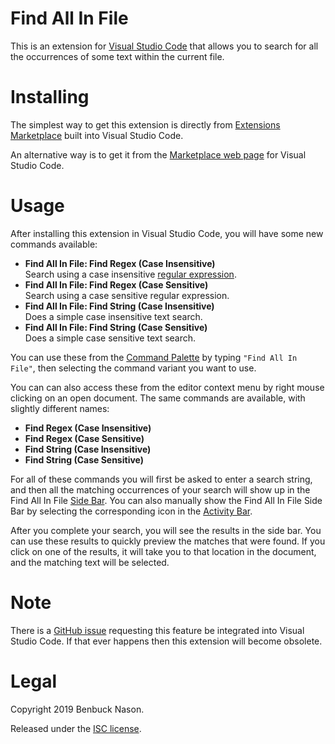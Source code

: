 # Find All In File

This is an extension for [Visual Studio Code](https://code.visualstudio.com/) that allows you to search for all the occurrences of some text within the current file.

# Installing
The simplest way to get this extension is directly from [Extensions Marketplace](https://code.visualstudio.com/docs/editor/extension-gallery) built into Visual Studio Code.

An alternative way is to get it from the [Marketplace web page](https://marketplace.visualstudio.com/items?itemName=bnason-nf.findallinfile) for Visual Studio Code.

# Usage

After installing this extension in Visual Studio Code, you will have some new commands available:

- **Find All In File: Find Regex (Case Insensitive)**<br>
  Search using a case insensitive [regular expression](https://www.w3schools.com/jsref/jsref_obj_regexp.asp).
- **Find All In File: Find Regex (Case Sensitive)**<br>
  Search using a case sensitive regular expression.
- **Find All In File: Find String (Case Insensitive)**<br>
  Does a simple case insensitive text search.
- **Find All In File: Find String (Case Sensitive)**<br>
  Does a simple case sensitive text search.

You can use these from the [Command Palette](https://code.visualstudio.com/docs/getstarted/userinterface#_command-palette) by typing `"Find All In File"`, then selecting the command variant you want to use.

You can can also access these from the editor context menu by right mouse clicking on an open document. The same commands are available, with slightly different names:

- **Find Regex (Case Insensitive)**
- **Find Regex (Case Sensitive)**
- **Find String (Case Insensitive)**
- **Find String (Case Sensitive)**

For all of these commands you will first be asked to enter a search string, and then all the matching occurrences of your search will show up in the Find All In File [Side Bar](https://code.visualstudio.com/docs/getstarted/userinterface#_basic-layout). You can also manually show the Find All In File Side Bar by selecting the corresponding icon in the [Activity Bar](https://code.visualstudio.com/docs/getstarted/userinterface#_activity-bar).

After you complete your search, you will see the results in the side bar. You can use these results to quickly preview the matches that were found. If you click on one of the results, it will take you to that location in the document, and the matching text will be selected.

# Note

There is a [GitHub issue](https://github.com/microsoft/vscode/issues/14836) requesting this feature be integrated into Visual Studio Code. If that ever happens then this extension will become obsolete.

# Legal

Copyright 2019 Benbuck Nason.

Released under the [ISC license](https://opensource.org/licenses/ISC).
